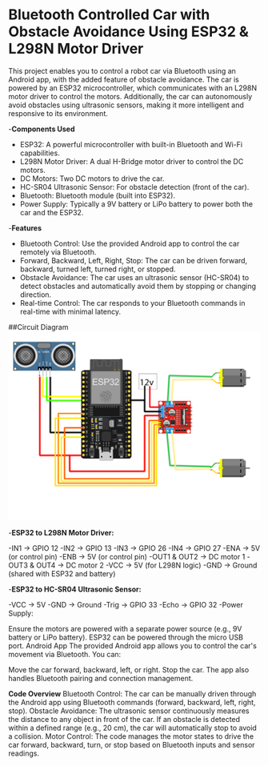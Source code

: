 # Bluetooth Controlled Car with Obstacle Avoidance Using ESP32 & L298N Motor Driver

This project enables you to control a robot car via Bluetooth using an Android app, with the added feature of obstacle avoidance. The car is powered by an ESP32 microcontroller, which communicates with an L298N motor driver to control the motors. Additionally, the car can autonomously avoid obstacles using ultrasonic sensors, making it more intelligent and responsive to its environment.

-**Components Used**
- ESP32: A powerful microcontroller with built-in Bluetooth and Wi-Fi capabilities.
- L298N Motor Driver: A dual H-Bridge motor driver to control the DC motors.
- DC Motors: Two DC motors to drive the car.
- HC-SR04 Ultrasonic Sensor: For obstacle detection (front of the car).
- Bluetooth: Bluetooth module (built into ESP32).
- Power Supply: Typically a 9V battery or LiPo battery to power both the car and the ESP32.


-**Features**
- Bluetooth Control: Use the provided Android app to control the car remotely via Bluetooth.
- Forward, Backward, Left, Right, Stop: The car can be driven forward, backward, turned left, turned right, or stopped.
- Obstacle Avoidance: The car uses an ultrasonic sensor (HC-SR04) to detect obstacles and automatically avoid them by stopping or changing direction.
- Real-time Control: The car responds to your Bluetooth commands in real-time with minimal latency.



##Circuit Diagram
![Circuit Diagram](circuit-diagram.jpg)


-**ESP32 to L298N Motor Driver:**

-IN1 -> GPIO 12
-IN2 -> GPIO 13
-IN3 -> GPIO 26
-IN4 -> GPIO 27
-ENA -> 5V (or control pin)
-ENB -> 5V (or control pin)
-OUT1 & OUT2 -> DC motor 1
-OUT3 & OUT4 -> DC motor 2
-VCC -> 5V (for L298N logic)
-GND -> Ground (shared with ESP32 and battery)

-**ESP32 to HC-SR04 Ultrasonic Sensor:**

-VCC -> 5V
-GND -> Ground
-Trig -> GPIO 33
-Echo -> GPIO 32
-Power Supply:

Ensure the motors are powered with a separate power source (e.g., 9V battery or LiPo battery).
ESP32 can be powered through the micro USB port.
Android App
The provided Android app allows you to control the car's movement via Bluetooth. You can:

Move the car forward, backward, left, or right.
Stop the car.
The app also handles Bluetooth pairing and connection management.



**Code Overview**
Bluetooth Control: The car can be manually driven through the Android app using Bluetooth commands (forward, backward, left, right, stop).
Obstacle Avoidance: The ultrasonic sensor continuously measures the distance to any object in front of the car. If an obstacle is detected within a defined range (e.g., 20 cm), the car will automatically stop to avoid a collision.
Motor Control: The code manages the motor states to drive the car forward, backward, turn, or stop based on Bluetooth inputs and sensor readings.
